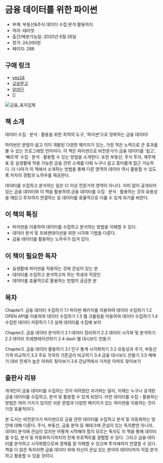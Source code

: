 # 금융 데이터를 위한 파이썬 

- 부제: 부동산&주식 데이터 수집·분석·활용까지
- 저자: 테리엇
- 출간/배본가능일: 2020년 6월 26일
- 정가: 24,000원
- 페이지: 288

## 구매 링크

- [yes24](http://www.yes24.com/Product/Goods/90593157?scode=032&OzSrank=1)
- [교보문고](http://www.kyobobook.co.kr/product/detailViewKor.laf?ejkGb=KOR&mallGb=KOR&barcode=9791190014984&orderClick=LAG&Kc=)
- [알라딘](https://www.aladin.co.kr/shop/wproduct.aspx?ItemId=242925880)
- []

![금융_표지입체](https://user-images.githubusercontent.com/21074282/84962614-39914100-b142-11ea-995c-301db3f95022.jpg)

## 책 소개

데이터 수집 · 분석 · 활용을 위한 최적의 도구,
‘파이썬’으로 정복하는 금융 데이터!

파이썬은 문법이 쉽고 이미 개발된 다양한 패키지가 있는, 가장 적은 노력으로 큰 효과를 볼 수 있는 프로그래밍 언어이다. 이 책은 파이썬으로 비전문가가 금융 데이터를 ‘쉽고’, ‘빠르게’ 수집 · 분석 · 활용할 수 있는 방법을 소개한다. 또한 부동산, 주식 투자, 재무제표 등 실생활에 적용 가능한 금융 관련 소재를 다뤄 누구나 쉽고 흥미롭게 접근 가능하다. 더 나아가 이 책에서 소개하는 방법을 통해 다른 영역의 데이터 역시 활용할 수 있도록 저자의 경험과 노하우를 제공한다.

데이터를 수집하고 분석하는 일은 더 이상 전문가의 영역이 아니다. 이미 많이 공개되어 있는 금융 데이터와 이 책을 활용하여 금융 데이터를 수집 · 분석 · 활용하는 것의 유용성을 깨닫고 투자까지 연결하는 등 데이터를 효율적으로 다룰 수 있게 되기를 바란다.

## 이 책의 특징

- 파이썬을 이용하여 데이터를 수집하고 분석하는 방법을 이해할 수 있다.
- 데이터 분석 및 프레젠테이션을 위한 시각화 기법을 다룬다.
- 금융 데이터를 활용하는 노하우가 담겨 있다.

## 이 책이 필요한 독자

- 실생활에 파이썬을 적용하는 것에 관심이 있는 분
- 데이터를 수집하고 분석하고자 하는 학생과 직장인
- 데이터를 효율적으로 활용하는 방법이 궁금한 분

## 목차

Chapter1. 금융 데이터 수집하기
1.1 파이썬 패키지를 이용하여 데이터 수집하기
1.2 OPEN API를 이용하여 데이터 수집하기
1.3 웹 크롤링을 이용하여 데이터 수집하기
1.4 수집한 데이터 저장하기
1.5 실제 데이터를 수집해 보자

Chapter2. 금융 데이터 분석하기
2.1 데이터 정리하기
2.2 데이터 시각화 및 분석하기
2.3 데이터 프레젠테이션하기
2.4 dash 웹 대시보드 만들기

Chapter3. 금융 데이터 활용하기
3.1 인구 통계 시각화하기
3.2 유동성과 주가, 부동산 가격 비교하기
3.3 주요 각국의 기준금리 비교하기
3.4 금융 대시보드 만들기
3.5 매매가 대비 전세가 높은 아파트 찾아보기
3.6 강남역에서 가까운 아파트 찾아보기


## 출판사 리뷰
개개인이 금융 데이터를 수집하는 것이 어려웠던 과거와는 달리, 이제는 누구나 공개된 금융 데이터를 수집하고, 분석 및 활용할 수 있게 되었다. 이런 데이터를 수집・활용하는 방법은 여러 가지가 있지만 쉬운 문법과 다양한 패키지가 있는 파이썬을 이용하는 것이 가장 효율적이다.

본 도서는 비전문가가 파이썬으로 금융 관련 데이터를 수집하고 분석 및 자동화하는 방안에 대해 다룬다. 주식, 부동산, 금융 분야 등 재테크에 관심이 있는 독자뿐만 아니라, 데이터 분석에 관심이 있지만 어떻게 시작해야 할지 모르는 독자도 이 책을 통해 데이터를 수집, 분석 및 자동화하기까지의 전체 프로젝트를 경험할 수 있다. 그리고 금융 데이터를 분석하고 시각화함으로써 경제를 잘 이해할 수 있으며 투자에까지 연결할 수 있다. 책을 다 읽은 독자라면 금융 데이터 외에 자신이 관심 있는 분야의 데이터까지 직접 분석하고 활용할 수 있을 것이다.
